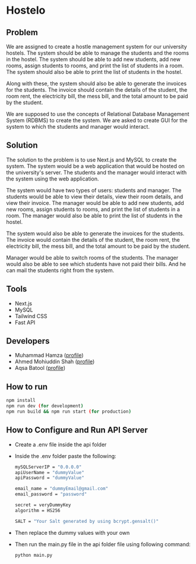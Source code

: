 # Hostelo

## Problem

We are assigned to create a hostle management system for our university hostels. The system should be able to manage the students and the rooms in the hostel. The system should be able to add new students, add new rooms, assign students to rooms, and print the list of students in a room. The system should also be able to print the list of students in the hostel.

Along with these, the system should also be able to generate the invoices for the students. The invoice should contain the details of the student, the room rent, the electricity bill, the mess bill, and the total amount to be paid by the student.

We are supposed to use the concepts of Relational Database Management System (RDBMS) to create the system. We are asked to create GUI for the system to which the students and manager would interact.

## Solution

The solution to the problem is to use Next.js and MySQL to create the system. The system would be a web application that would be hosted on the university's server. The students and the manager would interact with the system using the web application.

The system would have two types of users: students and manager. The students would be able to view their details, view their room details, and view their invoice. The manager would be able to add new students, add new rooms, assign students to rooms, and print the list of students in a room. The manager would also be able to print the list of students in the hostel.

The system would also be able to generate the invoices for the students. The invoice would contain the details of the student, the room rent, the electricity bill, the mess bill, and the total amount to be paid by the student.

Manager would be able to switch rooms of the students. The manager would also be able to see which students have not paid their bills. And he can mail the students right from the system.

## Tools

- Next.js
- MySQL
- Tailwind CSS
- Fast API

## Developers

- Muhammad Hamza ([profile](https://github.com/CodeWhizHamza))
- Ahmed Mohiuddin Shah ([profile](https://github.com/Ahmed-Mohiuddin-Shah))
- Aqsa Batool ([profile](https://github.com/WhizAqsa))

## How to run

```bash
npm install
npm run dev (for development)
npm run build && npm run start (for production)
```

## How to Configure and Run API Server

- Create a .env file inside the api folder
- Inside the .env folder paste the following:

  ```bash
  mySQLServerIP = "0.0.0.0"
  apiUserName = "dummyValue"
  apiPassword = "dummyValue"

  email_name = "dummyEmail@gmail.com"
  email_password = "password"

  secret = veryDummyKey
  algorithm = HS256

  SALT = "Your Salt generated by using bcrypt.gensalt()"
  ```

- Then replace the dummy values with your own
- Then run the main.py file in the api folder file using following command:
  ```bash
  python main.py
  ```

